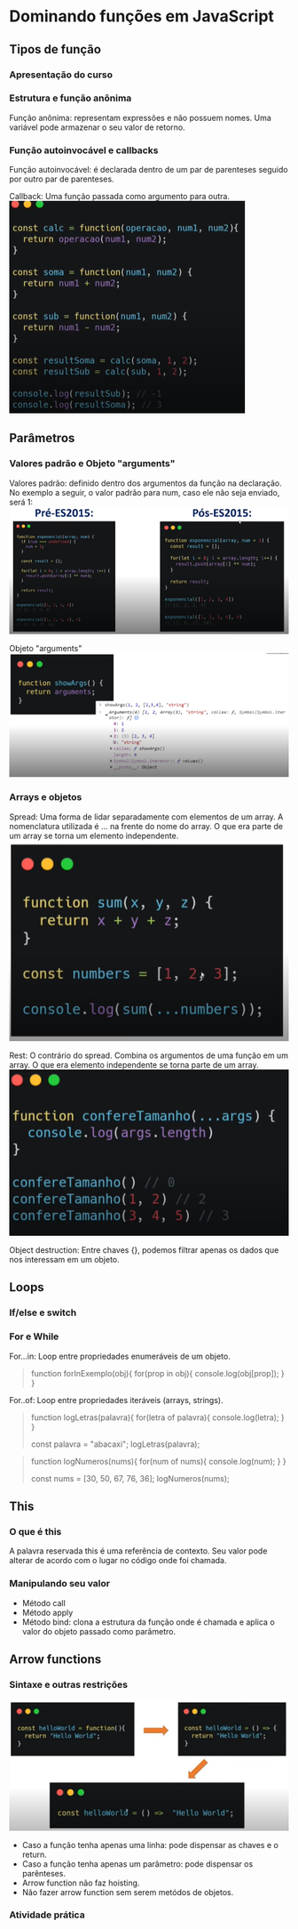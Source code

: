 # Dominando funções em JavaScript
## Tipos de função
### Apresentação do curso
### Estrutura e função anônima
Função anônima: representam expressões e não possuem nomes. Uma variável pode armazenar o seu valor de retorno.  

### Função autoinvocável e callbacks
Função autoinvocável: é declarada dentro de um par de parenteses seguido por outro par de parenteses.  

Callback: Uma função passada como argumento para outra.  
![Exemplo de callback](./callback.png)

## Parâmetros
### Valores padrão e Objeto "arguments"
Valores padrão: definido dentro dos argumentos da função na declaração. No exemplo a seguir, o valor padrão para num, caso ele não seja enviado, será 1:
![Exemplo de valor padrão](./valorPadrao.png)


Objeto "arguments"  
![Exemplo de arguments](./arguments.png)

### Arrays e objetos
Spread: Uma forma de lidar separadamente com elementos de um array. A nomenclatura utilizada é ... na frente do nome do array. O que era parte de um array se torna um elemento independente. 
![Exemplo de spread](./spread.png)

Rest: O contrário do spread. Combina os argumentos de uma função em um array. O que era elemento independente se torna parte de um array. 
![Exemplo de rest](./rest.png)

Object destruction: Entre chaves {}, podemos filtrar apenas os dados que nos interessam em um objeto.

## Loops
### If/else e switch
### For e While
For...in: Loop entre propriedades enumeráveis de um objeto. 
>function forInExemplo(obj){
>    for(prop in obj){
>        console.log(obj[prop]);
>} 
>}

For..of: Loop entre propriedades iteráveis (arrays, strings).
>function logLetras(palavra){
>    for(letra of palavra){
>        console.log(letra);
>}
>}
>
>const palavra = "abacaxi";
>logLetras(palavra);

>function logNumeros(nums){
>    for(num of nums){
>        console.log(num);
>}
>}
>
>const nums = [30, 50, 67, 76, 36];
>logNumeros(nums);

## This
### O que é this
A palavra reservada this é uma referência de contexto. Seu valor pode alterar de acordo com o lugar no código onde foi chamada.
### Manipulando seu valor
- Método call
- Método apply
- Método bind: clona a estrutura da função onde é chamada e aplica o valor do objeto passado como parâmetro.

## Arrow functions
### Sintaxe e outras restrições
![Exemplo de arrow function](./arrowFunction.png)

- Caso a função tenha apenas uma linha: pode dispensar as chaves e o return.
- Caso a função tenha apenas um parâmetro: pode dispensar os parênteses.
- Arrow function não faz hoisting.
- Não fazer arrow function sem serem metódos de objetos.
### Atividade prática
